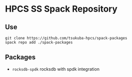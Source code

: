 # HPCS SS Spack Repository

## Use

```
git clone https://github.com/tsukuba-hpcs/spack-packages
spack repo add ./spack-packages
```

## Packages

- `rocksdb-spdk` rocksdb with spdk integration

